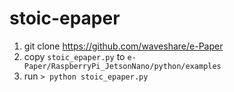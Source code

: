 # stoic-epaper


1. git clone https://github.com/waveshare/e-Paper
2. copy `stoic_epaper.py` to `e-Paper/RaspberryPi_JetsonNano/python/examples`
3. run `> python stoic_epaper.py`
